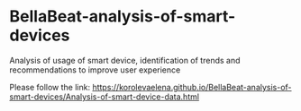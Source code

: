 # BellaBeat-analysis-of-smart-devices
Analysis of usage of smart device, identification of trends and recommendations to improve user experience

Please follow the link: https://korolevaelena.github.io/BellaBeat-analysis-of-smart-devices/Analysis-of-smart-device-data.html
